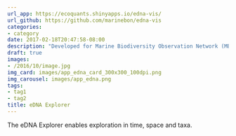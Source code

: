 ```yaml
---
url_app: https://ecoquants.shinyapps.io/edna-vis/
url_github: https://github.com/marinebon/edna-vis
categories:
- category
date: 2017-02-18T20:47:58-08:00
description: "Developed for Marine Biodiversity Observation Network (MBON; sponsored by NOAA & NASA) to explore environmental DNA in space and time."
draft: true
images:
- /2016/10/image.jpg
img_card: images/app_edna_card_300x300_100dpi.png
img_carousel: images/app_edna.png
tags:
- tag1
- tag2
title: eDNA Explorer
---
```


The eDNA Explorer enables exploration in time, space and taxa.

